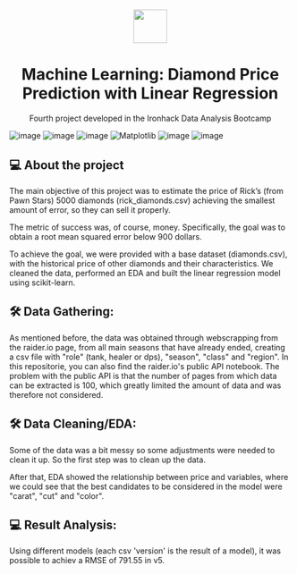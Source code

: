 <h1 align="center"><img src="https://bit.ly/2VnXWr2" width="60">

<h1 align="center">Machine Learning: Diamond Price Prediction with Linear Regression </h1>

<p align="center"> Fourth project developed in the Ironhack Data Analysis Bootcamp </h1>

![image](https://img.shields.io/badge/Python-14354C?style=for-the-badge&logo=python&logoColor=white)
![image](https://img.shields.io/badge/pandas-150458.svg?style=for-the-badge&logo=pandas&logoColor=white)
![image](https://img.shields.io/badge/NumPy-013243.svg?style=for-the-badge&logo=NumPy&logoColor=white)
![Matplotlib](https://img.shields.io/badge/Matplotlib-%23ffffff.svg?style=for-the-badge&logo=Matplotlib&logoColor=black)
![image](https://img.shields.io/badge/Seaborn-lightblue.svg?style=for-the-badge&logo=Seaborn&logoColor=blue)
![image](https://img.shields.io/badge/scikitlearn-F7931E.svg?style=for-the-badge&logo=scikit-learn&logoColor=white)

##  💻 About the project</br>

The main objective of this project was to estimate the price of Rick’s (from Pawn Stars) 5000 diamonds (rick_diamonds.csv) achieving the smallest amount of error, so they can sell it properly.

The metric of success was, of course, money. Specifically, the goal was to obtain a root mean squared error below 900 dollars.

To achieve the goal, we were provided with a base dataset (diamonds.csv), with the historical price of other diamonds and their characteristics. We cleaned the data, performed an EDA and built the linear regression model using scikit-learn.

## 🛠 Data Gathering:

As mentioned before, the data was obtained through webscrapping from the raider.io page, from all main seasons that have already ended, creating a csv file with "role" (tank, healer or dps), "season", "class" and "region".
In this repositorie, you can also find the raider.io's public API notebook. The problem with the public API is that the number of pages from which data can be extracted is 100, which greatly limited the amount of data and was therefore not considered.

## 🛠 Data Cleaning/EDA:

Some of the data was a bit messy so some adjustments were needed to clean it up. So the first step was to clean up the data.

After that, EDA showed the relationship between price and variables, where we could see that the best candidates to be considered in the model were "carat", "cut" and "color".

##  💻 Result Analysis:

Using different models (each csv 'version' is the result of a model), it was possible to achiev a RMSE of 791.55 in v5.

